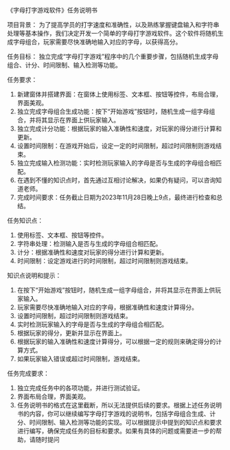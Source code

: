 《字母打字游戏软件》任务说明书

项目背景：
为了提高学员的打字速度和准确性，以及熟练掌握键盘输入和字符串处理等基本操作，我们决定开发一个简单的字母打字游戏软件。这个软件将随机生成字母组合，玩家需要尽快准确地输入对应的字母，以获得高分。

任务目标：
独立完成“字母打字游戏”程序中的几个重要步骤，包括随机生成字母组合、计分、时间限制、输入检测等功能。

任务要求：

1. 新建窗体并搭建界面：在窗体上使用标签、文本框、按钮等控件，布局合理，界面美观。
2. 独立完成字母组合生成功能：按下“开始游戏”按钮时，随机生成一组字母组合，并将其显示在界面上供玩家输入。
3. 独立完成计分功能：根据玩家的输入准确性和速度，对玩家的得分进行计算和更新。
4. 设置时间限制：在游戏开始后，设定一定的时间限制，超过时间限制则游戏结束。
5. 独立完成输入检测功能：实时检测玩家输入的字母是否与生成的字母组合相匹配。
6. 在遇到不懂的知识点时，首先通过互相讨论解决，如果仍有疑问，可以咨询知道老师。
7. 完成时间要求：任务截止日期为2023年11月28日晚上9点，最终进行检查和总结。

任务知识点：

1. 使用标签、文本框、按钮等控件。
2. 字符串处理：检测输入是否与生成的字母组合相匹配。
3. 计分：根据准确性和速度对玩家的得分进行计算和更新。
4. 时间限制：设定游戏进行的时间限制，超过时间限制则游戏结束。

知识点说明和提示：

1. 在按下“开始游戏”按钮时，随机生成一组字母组合，并将其显示在界面上供玩家输入。
2. 玩家需要尽快准确地输入对应的字母，根据准确性和速度计算得分。
3. 设置时间限制，超过时间限制则游戏结束。
4. 实时检测玩家输入的字母是否与生成的字母组合相匹配。
5. 根据玩家的得分，更新并显示在界面上。
6. 根据玩家的输入准确性和速度计算得分，可以根据一定的规则来确定得分的计算方式。
7. 如果玩家输入错误或超过时间限制，游戏结束。

任务完成要求：

1. 独立完成任务中的各项功能，并进行测试验证。
2. 界面布局合理，界面美观。
3. 任务说明书的格式在这里截断，所以无法提供后续的要求。根据上述任务说明书的内容，你可以继续编写字母打字游戏的说明书，包括字母组合生成、计分、时间限制、输入检测等功能的实现。可以根据提示中提到的知识点和要求进行编写，确保完成任务的目标和要求。如果有具体的问题或需要进一步的帮助，请随时提问